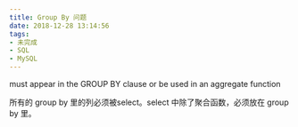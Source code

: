 ```yaml
---
title: Group By 问题
date: 2018-12-28 13:14:56
tags:
- 未完成 
- SQL
- MySQL
---
```

must appear in the GROUP BY clause or be used in an aggregate function

所有的 group by 里的列必须被select。select 中除了聚合函数，必须放在 group by 里。